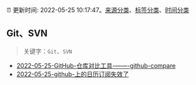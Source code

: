 :alarm_clock: 更新时间: 2022-05-25 10:17:47。[来源分类](../README.md)、[标签分类](../TAGS.md)、[时间分类](../TIMELINE.md)

## Git、SVN


> 关键字：`Git`、`SVN`



- [2022-05-25-GitHub-仓库对比工具-——-github-compare](https://www.v2ex.com/t/855268) 
- [2022-05-25-github-上的日历订阅失效了](https://www.v2ex.com/t/855232) 